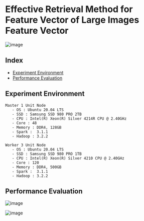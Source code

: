 # Effective Retrieval Method for Feature Vector of Large Images Feature Vector


![image](https://user-images.githubusercontent.com/39446946/187832185-3ea83367-18bd-4cfd-87ec-a7ae60111c2f.png)


## Index
- [Experiment Environment](#Experiment-Environment)
- [Performance Evaluation](#Performance-Evaluation)

## Experiment Environment
    Master 1 Unit Node
       - OS : Ubuntu 20.04 LTS
       - SSD : Samsung SSD 980 PRO 2TB 
       - CPU : Intel(R) Xeon(R) Silver 4214R CPU @ 2.40GHz
       - Core : 48
       - Memory : DDR4, 128GB
       - Spark :  3.1.1
       - Hadoop : 3.2.2
        
    Worker 3 Unit Node
       - OS : Ubuntu 20.04 LTS
       - SSD : Samsung SSD 980 PRO 1TB 
       - CPU : Intel(R) Xeon(R) Silver 4210 CPU @ 2.40GHz
       - Core : 120
       - Memory : DDR4, 500GB
       - Spark :  3.1.1
       - Hadoop : 3.2.2

## Performance Evaluation
   ![image](https://user-images.githubusercontent.com/39446946/187834938-a4e5c963-ad44-423c-a4ca-a9cb72e71e30.png)
   
   ![image](https://user-images.githubusercontent.com/39446946/187834790-16696617-8179-46b5-b757-7c68519da321.png)



